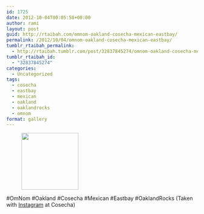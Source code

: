 ```yaml
---
id: 1725
date: 2012-10-04T00:05:58+00:00
author: rami
layout: post
guid: http://rtaibah.com/omnom-oakland-cosecha-mexican-eastbay/
permalink: /2012/10/04/omnom-oakland-cosecha-mexican-eastbay/
tumblr_rtaibah_permalink:
  - http://rtaibah.tumblr.com/post/32837845274/omnom-oakland-cosecha-mexican-eastbay
tumblr_rtaibah_id:
  - "32837845274"
categories:
  - Uncategorized
tags:
  - cosecha
  - eastbay
  - mexican
  - oakland
  - oaklandrocks
  - omnom
format: gallery
---
```

<div id='gallery-103' class='gallery galleryid-1725 gallery-columns-3 gallery-size-thumbnail'>
  <figure class='gallery-item'> 
  
  <div class='gallery-icon landscape'>
    <a href='http://139.59.20.41/2012/10/04/omnom-oakland-cosecha-mexican-eastbay/attachment/1726/'><img width="150" height="150" src="http://139.59.20.41/wp-content/uploads/2012/10/tumblr_mbcdlyNZFX1qb4qlko1_1280-150x150.jpg" class="attachment-thumbnail size-thumbnail" alt="" srcset="http://139.59.20.41/wp-content/uploads/2012/10/tumblr_mbcdlyNZFX1qb4qlko1_1280-150x150.jpg 150w, http://139.59.20.41/wp-content/uploads/2012/10/tumblr_mbcdlyNZFX1qb4qlko1_1280-300x300.jpg 300w, http://139.59.20.41/wp-content/uploads/2012/10/tumblr_mbcdlyNZFX1qb4qlko1_1280-100x100.jpg 100w, http://139.59.20.41/wp-content/uploads/2012/10/tumblr_mbcdlyNZFX1qb4qlko1_1280.jpg 612w" sizes="100vw" /></a>
  </div></figure>
</div>

#OmNom #Oakland #Cosecha #Mexican #Eastbay #OaklandRocks (Taken with [Instagram](http://instagram.com) at Cosecha)